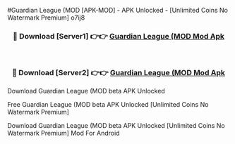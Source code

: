 #Guardian League (MOD [APK-MOD] - APK Unlocked - [Unlimited Coins No Watermark Premium] o7ij8



<div align="center">

<h3>🔴 Download [Server1] 👉👉 <a href="https://momento.my/?title=Guardian_League_(MOD">Guardian League (MOD Mod Apk</a></h3><br>

<h3>🔴 Download [Server2] 👉👉 <a href="https://momento.my/?title=Guardian_League_(MOD">Guardian League (MOD Mod Apk</a></h3>
</div>



Download Guardian League (MOD beta APK Unlocked

Free Guardian League (MOD beta APK Unlocked [Unlimited Coins No Watermark Premium]

Download Guardian League (MOD beta APK Unlocked [Unlimited Coins No Watermark Premium] Mod For Android
